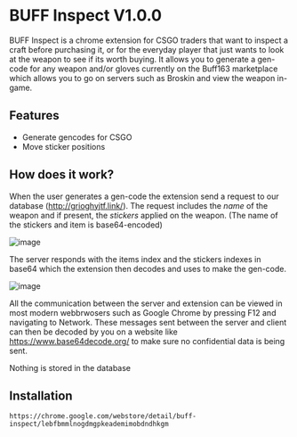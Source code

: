 # BUFF Inspect V1.0.0

BUFF Inspect is a chrome extension for CSGO traders that want to inspect a craft before purchasing it, or for the everyday player that just wants to look at the weapon to see if its worth buying. It allows you to generate a gen-code for any weapon and/or gloves currently on the Buff163 marketplace which allows you to go on servers such as Broskin and view the weapon in-game.


## Features

- Generate gencodes for CSGO
- Move sticker positions

## How does it work?

When the user generates a gen-code the extension send a request to our database (http://grioghyjtf.link/). The request includes the *name* of the weapon and if present, the *stickers* applied on the weapon. (The name of the stickers and item is base64-encoded)

![image](https://user-images.githubusercontent.com/97019006/148032998-40112dab-8371-4922-b53f-a4e864aa75a7.png)


The server responds with the items index and the stickers indexes in base64 which the extension then decodes and uses to make the gen-code. 

![image](https://user-images.githubusercontent.com/97019006/148033185-74ede557-f7cc-4bcb-9159-148a2da55352.png)


All the communication between the server and extension can be viewed in most modern webbrwosers such as Google Chrome by pressing F12 and navigating to Network. These messages sent between the server and client can then be decoded by you on a website like https://www.base64decode.org/ to make sure no confidential data is being sent. 

Nothing is stored in the database


## Installation
```
https://chrome.google.com/webstore/detail/buff-inspect/lebfbmmlnogdmgpkeademimobdndhkgm
```
